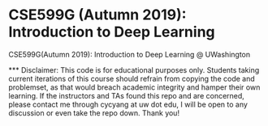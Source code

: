 # CSE599G (Autumn 2019): Introduction to Deep Learning
CSE599G(Autumn 2019): Introduction to Deep Learning @ UWashington

*** Disclaimer: This code is for educational purposes only. Students taking current iterations of this course should refrain from copying the code and problemset, as that would breach academic integrity and hamper their own learning. If the instructors and TAs found this repo and are concerned, please contact me through cycyang at uw dot edu, I will be open to any discussion or even take the repo down. Thank you!
